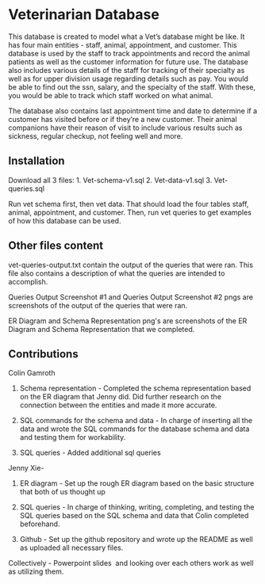 # Veterinarian Database

This database is created to model what a Vet’s database might be like. It has four main entities - staff, animal, appointment, and customer. This database is used by the staff to track appointments and record the animal patients as well as the customer information for future use. The database also includes various details of the staff for tracking of their specialty as well as for upper division usage regarding details such as pay. You would be able to find out the ssn, salary, and the specialty of the staff. With these, you would be able to track which staff worked on what animal. 

The database also contains last appointment time and date to determine if a customer has visited before or if they’re a new customer. Their animal companions have their reason of visit to include various results such as sickness, regular checkup, not feeling well and more. 


## Installation
Download all 3 files: 
	1. Vet-schema-v1.sql
	2. Vet-data-v1.sql
	3. Vet-queries.sql 

Run vet schema first, then vet data. That should load the four tables staff, animal, appointment, and customer. Then, run vet queries to get examples of how this database can be used. 


## Other files content
vet-queries-output.txt contain the output of the queries that were ran. This file also contains a description of what the queries are intended to accomplish.

Queries Output Screenshot #1 and Queries Output Screenshot #2 pngs are screenshots of the output of the queries that were ran. 

ER Diagram and Schema Representation png's are screenshots of the ER Diagram and Schema Representation that we completed. 


## Contributions 
Colin Gamroth 
1. Schema representation - Completed the schema representation based on the ER diagram that Jenny did. Did further 				      research on the connection between the entities and made it more accurate. 
	
2. SQL commands for the schema and data - In charge of inserting all the data and wrote the SQL commands for the 					          database schema and data and testing them for workability.

3. SQL queries - Added additional sql queries

Jenny Xie- 
1. ER diagram - Set up the rough ER diagram based on the basic structure that both of us thought up
	
2. SQL queries - In charge of thinking, writing, completing, and testing the SQL queries based on the SQL schema and 
	         data that Colin completed beforehand. 
			 
3. Github - Set up the github repository and wrote up the README as well as uploaded all necessary files. 


Collectively - Powerpoint slides  and looking over each others work as well as utilizing them. 
